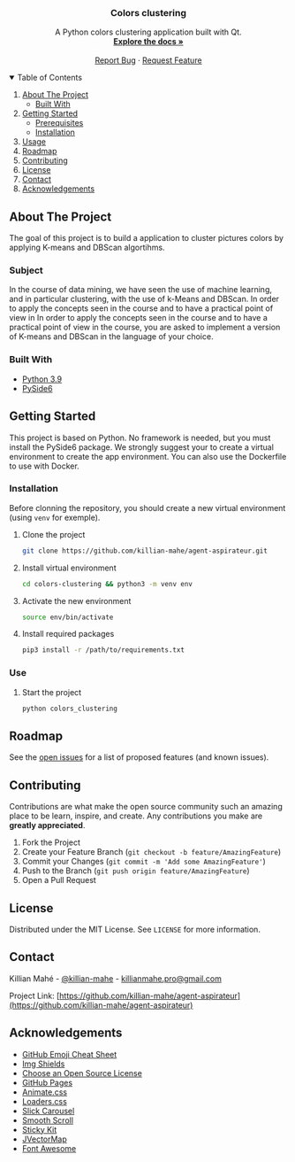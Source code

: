 <!-- PROJECT LOG -->
<br />
<p align="center">

<h3 align="center">Colors clustering</h3>

  <p align="center">
    A Python colors clustering application built with Qt.
    <br />
    <a href="https://github.com/killian-mahe/colors-clustering"><strong>Explore the docs »</strong></a>
    <br />
    <br />
    <a href="https://github.com/killian-mahe/colors-clustering/issues">Report Bug</a>
    ·
    <a href="https://github.com/killian-mahe/colors-clustering/issues">Request Feature</a>
  </p>
</p>



<!-- TABLE OF CONTENTS -->
<details open="open">
  <summary>Table of Contents</summary>
  <ol>
    <li>
      <a href="#about-the-project">About The Project</a>
      <ul>
        <li><a href="#built-with">Built With</a></li>
      </ul>
    </li>
    <li>
      <a href="#getting-started">Getting Started</a>
      <ul>
        <li><a href="#prerequisites">Prerequisites</a></li>
        <li><a href="#installation">Installation</a></li>
      </ul>
    </li>
    <li><a href="#usage">Usage</a></li>
    <li><a href="#roadmap">Roadmap</a></li>
    <li><a href="#contributing">Contributing</a></li>
    <li><a href="#license">License</a></li>
    <li><a href="#contact">Contact</a></li>
    <li><a href="#acknowledgements">Acknowledgements</a></li>
  </ol>
</details>


<!-- ABOUT THE PROJECT -->
## About The Project

The goal of this project is to build a application to cluster pictures colors by applying K-means and DBScan algortihms.

### Subject

In the course of data mining, we have seen the use of machine learning, and in particular clustering, with the use of k-Means and DBScan. In order to apply the concepts seen in the course and to have a practical point of view in
In order to apply the concepts seen in the course and to have a practical point of view in the course, you are asked to implement a version of K-means and DBScan in the language of your choice. 

### Built With

* [Python 3.9](https://www.python.org/)
* [PySide6](https://pypi.org/project/PySide6/)


<!-- GETTING STARTED -->
## Getting Started

This project is based on Python. No framework is needed, but you must install the PySide6 package.
We strongly suggest your to create a virtual environment to create the app environment.
You can also use the Dockerfile to use with Docker.

### Installation

Before clonning the repository, you should create a new virtual environment (using `venv` for exemple).

1. Clone the project
   ```sh
   git clone https://github.com/killian-mahe/agent-aspirateur.git
   ```
2. Install virtual environment
   ```sh
   cd colors-clustering && python3 -m venv env
   ```
3. Activate the new environment
   ```sh
   source env/bin/activate
   ```
4. Install required packages
   ```sh
   pip3 install -r /path/to/requirements.txt
   ```

### Use

1. Start the project
    ```sh
    python colors_clustering
    ```

<!-- ROADMAP -->
## Roadmap

See the [open issues](https://github.com/killian-mahe/agent-aspirateur/issues) for a list of proposed features (and known issues).


<!-- CONTRIBUTING -->
## Contributing

Contributions are what make the open source community such an amazing place to be learn, inspire, and create. Any contributions you make are **greatly appreciated**.

1. Fork the Project
2. Create your Feature Branch (`git checkout -b feature/AmazingFeature`)
3. Commit your Changes (`git commit -m 'Add some AmazingFeature'`)
4. Push to the Branch (`git push origin feature/AmazingFeature`)
5. Open a Pull Request



<!-- LICENSE -->
## License

Distributed under the MIT License. See `LICENSE` for more information.



<!-- CONTACT -->
## Contact

Killian Mahé - [@killian-mahe](https://www.linkedin.com/in/killian-mah%C3%A9-246928135/) - killianmahe.pro@gmail.com

Project Link: [https://github.com/killian-mahe/agent-aspirateur](https://github.com/killian-mahe/agent-aspirateur)



<!-- ACKNOWLEDGEMENTS -->
## Acknowledgements
* [GitHub Emoji Cheat Sheet](https://www.webpagefx.com/tools/emoji-cheat-sheet)
* [Img Shields](https://shields.io)
* [Choose an Open Source License](https://choosealicense.com)
* [GitHub Pages](https://pages.github.com)
* [Animate.css](https://daneden.github.io/animate.css)
* [Loaders.css](https://connoratherton.com/loaders)
* [Slick Carousel](https://kenwheeler.github.io/slick)
* [Smooth Scroll](https://github.com/cferdinandi/smooth-scroll)
* [Sticky Kit](http://leafo.net/sticky-kit)
* [JVectorMap](http://jvectormap.com)
* [Font Awesome](https://fontawesome.com)





<!-- MARKDOWN LINKS & IMAGES -->
<!-- https://www.markdownguide.org/basic-syntax/#reference-style-links -->
[contributors-shield]: https://img.shields.io/github/contributors/othneildrew/Best-README-Template.svg?style=for-the-badge
[contributors-url]: https://github.com/othneildrew/Best-README-Template/graphs/contributors
[forks-shield]: https://img.shields.io/github/forks/othneildrew/Best-README-Template.svg?style=for-the-badge
[forks-url]: https://github.com/othneildrew/Best-README-Template/network/members
[stars-shield]: https://img.shields.io/github/stars/othneildrew/Best-README-Template.svg?style=for-the-badge
[stars-url]: https://github.com/othneildrew/Best-README-Template/stargazers
[issues-shield]: https://img.shields.io/github/issues/othneildrew/Best-README-Template.svg?style=for-the-badge
[issues-url]: https://github.com/othneildrew/Best-README-Template/issues
[license-shield]: https://img.shields.io/github/license/othneildrew/Best-README-Template.svg?style=for-the-badge
[license-url]: https://github.com/othneildrew/Best-README-Template/blob/master/LICENSE.txt
[linkedin-shield]: https://img.shields.io/badge/-LinkedIn-black.svg?style=for-the-badge&logo=linkedin&colorB=555
[linkedin-url]: https://linkedin.com/in/othneildrew
[product-screenshot]: images/screenshot.png
